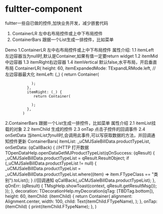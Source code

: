 # fultter-component
fultter一些自已做的控件,加快业务开发，减少嵌套代码
1. ContainerLR 左中右布局控件或上中下布局控件
2. ContainerBars 跟据一个List生成一排控件，比如菜单

Demo
1.ContainerLR  左中右布局控件或上中下布局控件
属性介绍:
  1.1 itemLeft 左边容器当为null时,默认是Container,如果有值一定要return widget
  1.2 itemMid  中边容器
  1.3 itemRight右边容器
  1.4 itemVertical 默认false,水平布局，开启垂直布局
ContainerLR(
              height: 60,
              itemExpandedMode: TExpandLRMode.left, //左边容器最大化
              itemLeft: (_) {
                return Container(
                   
                );
              },
              itemRight: (_) {
                 return Container(
                  
                );
              },
            )

2.ContainerBars  跟据一个List生成一排控件，比如菜单
属性介绍
  2.1  itemList挂载的对象
  2.2  itemChild 生成的控件
  2.3  onTap 点击子控件的回调事件
  2.4  onSetData 当itemList为null时,会调用此事件,可以写获取数据的方法，并回调通知控件更新
ContainerBars<TMJProductType>(
          itemList: _uCMJSaleBillData.productTypeList,
          onSetData: (qCallBack) {
            //HTTP 打开数据
            TOpenDataHelp.openDataGetMJProductTypeList(qOnSuccess: (qResult) {
              _uCMJSaleBillData.productTypeList = qResult.ResultObject;
              if (_uCMJSaleBillData.productTypeList != null) {
                _uCMJSaleBillData.productTypeList = _uCMJSaleBillData.productTypeList.where((item) => item.FTypeClass == "类别").toList();
              }
              //回调通知
              qCallBack(_uCMJSaleBillData.productTypeList);
            }, qOnErr: (qResult) {
              TMsgHelp.showToast(context, qResult.getResultMsg());
            });
          },
          decoration: TDecorationHelp.myDecoration(qTag: [TBDTag.bottom]),
          height: 60,
          itemChild: (itemChild) {
            return Container(
              alignment: Alignment.center,
              width: 100,
              child: Text(itemChild.FTypeName),
            );
          },
          onTap: (itemChild) {
            print(itemChild.FTypeName);
          },
        )
